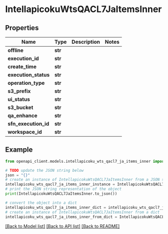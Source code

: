 # IntellapicokuWtsQACL7JaItemsInner


## Properties

Name | Type | Description | Notes
------------ | ------------- | ------------- | -------------
**offline** | **str** |  | 
**execution_id** | **str** |  | 
**create_time** | **str** |  | 
**execution_status** | **str** |  | 
**operation_type** | **str** |  | 
**s3_prefix** | **str** |  | 
**ui_status** | **str** |  | 
**s3_bucket** | **str** |  | 
**qa_enhance** | **str** |  | 
**sfn_execution_id** | **str** |  | 
**workspace_id** | **str** |  | 

## Example

```python
from openapi_client.models.intellapicoku_wts_qacl7_ja_items_inner import IntellapicokuWtsQACL7JaItemsInner

# TODO update the JSON string below
json = "{}"
# create an instance of IntellapicokuWtsQACL7JaItemsInner from a JSON string
intellapicoku_wts_qacl7_ja_items_inner_instance = IntellapicokuWtsQACL7JaItemsInner.from_json(json)
# print the JSON string representation of the object
print(IntellapicokuWtsQACL7JaItemsInner.to_json())

# convert the object into a dict
intellapicoku_wts_qacl7_ja_items_inner_dict = intellapicoku_wts_qacl7_ja_items_inner_instance.to_dict()
# create an instance of IntellapicokuWtsQACL7JaItemsInner from a dict
intellapicoku_wts_qacl7_ja_items_inner_from_dict = IntellapicokuWtsQACL7JaItemsInner.from_dict(intellapicoku_wts_qacl7_ja_items_inner_dict)
```
[[Back to Model list]](../README.md#documentation-for-models) [[Back to API list]](../README.md#documentation-for-api-endpoints) [[Back to README]](../README.md)



